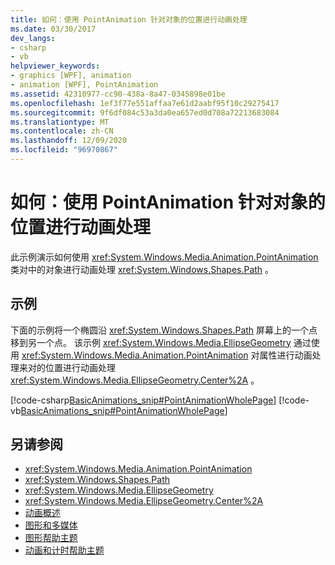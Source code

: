 ```yaml
---
title: 如何：使用 PointAnimation 针对对象的位置进行动画处理
ms.date: 03/30/2017
dev_langs:
- csharp
- vb
helpviewer_keywords:
- graphics [WPF], animation
- animation [WPF], PointAnimation
ms.assetid: 42310977-cc90-438a-8a47-0345898e01be
ms.openlocfilehash: 1ef3f77e551affaa7e61d2aabf95f10c29275417
ms.sourcegitcommit: 9f6df084c53a3da0ea657ed0d708a72213683084
ms.translationtype: MT
ms.contentlocale: zh-CN
ms.lasthandoff: 12/09/2020
ms.locfileid: "96970867"
---
```

# <a name="how-to-animate-the-position-of-an-object-by-using-pointanimation"></a>如何：使用 PointAnimation 针对对象的位置进行动画处理
此示例演示如何使用 <xref:System.Windows.Media.Animation.PointAnimation> 类对中的对象进行动画处理 <xref:System.Windows.Shapes.Path> 。  
  
## <a name="example"></a>示例  
 下面的示例将一个椭圆沿 <xref:System.Windows.Shapes.Path> 屏幕上的一个点移到另一个点。 该示例 <xref:System.Windows.Media.EllipseGeometry> 通过使用 <xref:System.Windows.Media.Animation.PointAnimation> 对属性进行动画处理来对的位置进行动画处理 <xref:System.Windows.Media.EllipseGeometry.Center%2A> 。  
  
 [!code-csharp[BasicAnimations_snip#PointAnimationWholePage](~/samples/snippets/csharp/VS_Snippets_Wpf/BasicAnimations_snip/CSharp/PointAnimationExample.cs#pointanimationwholepage)]
 [!code-vb[BasicAnimations_snip#PointAnimationWholePage](~/samples/snippets/visualbasic/VS_Snippets_Wpf/BasicAnimations_snip/VisualBasic/PointAnimationExample.vb#pointanimationwholepage)]  
  
## <a name="see-also"></a>另请参阅

- <xref:System.Windows.Media.Animation.PointAnimation>
- <xref:System.Windows.Shapes.Path>
- <xref:System.Windows.Media.EllipseGeometry>
- <xref:System.Windows.Media.EllipseGeometry.Center%2A>
- [动画概述](animation-overview.md)
- [图形和多媒体](index.md)
- [图形帮助主题](graphics-how-to-topics.md)
- [动画和计时帮助主题](animation-and-timing-how-to-topics.md)
